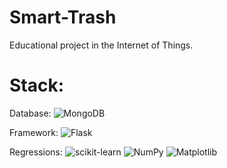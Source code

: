 # Smart-Trash
Educational project in the Internet of Things.

# Stack:
Database: ![MongoDB](https://img.shields.io/badge/MongoDB-%234ea94b.svg?style=for-the-badge&logo=mongodb&logoColor=white)

Framework: ![Flask](https://img.shields.io/badge/flask-%23000.svg?style=for-the-badge&logo=flask&logoColor=white)

Regressions: ![scikit-learn](https://img.shields.io/badge/scikit--learn-%23F7931E.svg?style=for-the-badge&logo=scikit-learn&logoColor=white) ![NumPy](https://img.shields.io/badge/numpy-%23013243.svg?style=for-the-badge&logo=numpy&logoColor=white) ![Matplotlib](https://img.shields.io/badge/Matplotlib-%23ffffff.svg?style=for-the-badge&logo=Matplotlib&logoColor=black)
